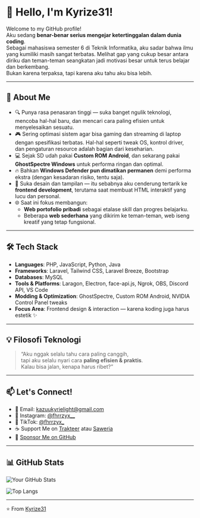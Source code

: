 # 👋 Hello, I'm Kyrize31!

Welcome to my GitHub profile!  
Aku sedang **benar-benar serius mengejar ketertinggalan dalam dunia coding**.  
Sebagai mahasiswa semester 6 di Teknik Informatika, aku sadar bahwa ilmu yang kumiliki masih sangat terbatas. Melihat gap yang cukup besar antara diriku dan teman-teman seangkatan jadi motivasi besar untuk terus belajar dan berkembang.  
Bukan karena terpaksa, tapi karena aku tahu aku bisa lebih.

---

## 🚀 About Me

- 🔍 Punya rasa penasaran tinggi — suka banget ngulik teknologi, mencoba hal-hal baru, dan mencari cara paling efisien untuk menyelesaikan sesuatu.
- 🎮 Sering optimasi sistem agar bisa gaming dan streaming di laptop dengan spesifikasi terbatas. Hal-hal seperti tweak OS, kontrol driver, dan pengaturan resource adalah bagian dari keseharian.
- 💻 Sejak SD udah pakai **Custom ROM Android**, dan sekarang pakai **GhostSpectre Windows** untuk performa ringan dan optimal.
- 🔥 Bahkan **Windows Defender pun dimatikan permanen** demi performa ekstra (dengan kesadaran risiko, tentu saja).
- 🎨 Suka desain dan tampilan — itu sebabnya aku cenderung tertarik ke **frontend development**, terutama saat membuat HTML interaktif yang lucu dan personal.
- 🌐 Saat ini fokus membangun:
  - **Web portofolio pribadi** sebagai etalase skill dan progres belajarku.
  - Beberapa **web sederhana** yang dikirim ke teman-teman, web iseng kreatif yang tetap fungsional.

---

## 🛠️ Tech Stack

- **Languages**: PHP, JavaScript, Python, Java
- **Frameworks**: Laravel, Tailwind CSS, Laravel Breeze, Bootstrap
- **Databases**: MySQL
- **Tools & Platforms**: Laragon, Electron, face-api.js, Ngrok, OBS, Discord API, VS Code
- **Modding & Optimization**: GhostSpectre, Custom ROM Android, NVIDIA Control Panel tweaks
- **Focus Area**: Frontend design & interaction — karena koding juga harus estetik ✨

---

## 💡 Filosofi Teknologi

> “Aku nggak selalu tahu cara paling canggih,  
> tapi aku selalu nyari cara **paling efisien & praktis**.  
> Kalau bisa jalan, kenapa harus ribet?”

---

## 📫 Let's Connect!

- 📩 Email: kazuukyrielight@gmail.com  
- 📸 Instagram: [@fhrrzyx__](https://www.instagram.com/fhrrzyx__)  
- 🎥 TikTok: [@fhrrzyx_](https://www.tiktok.com/@fhrrzyx_)  
- ☕ Support Me on [Trakteer](https://trakteer.id/urkyrize/tip) atau [Saweria](https://saweria.co/Kyrize)  
- 💖 [Sponsor Me on GitHub](https://github.com/sponsors/Kyrize31)

---

## 📊 GitHub Stats

![Your GitHub Stats](https://github-readme-stats.vercel.app/api?username=Kyrize31&show_icons=true&theme=radical)

![Top Langs](https://github-readme-stats.vercel.app/api/top-langs/?username=Kyrize31&layout=compact&theme=radical)

---

⭐️ From [Kyrize31](https://github.com/Kyrize31)
